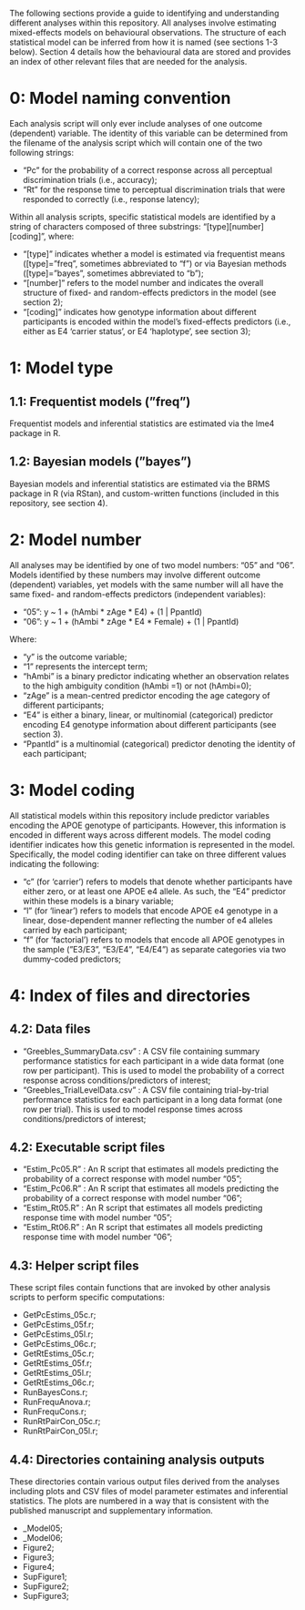 The following sections provide a guide to identifying and understanding different analyses within this repository. All analyses involve estimating mixed-effects models on behavioural observations. The structure of each statistical model can be inferred from how it is named (see sections 1-3 below). Section 4 details how the behavioural data are stored and provides an index of other relevant files that are needed for the analysis.

# 0: Model naming convention

Each analysis script will only ever include analyses of one outcome (dependent) variable. The identity of this variable can be determined from the filename of the analysis script which will contain one of the two following strings:

- “Pc” for the probability of a correct response across all perceptual discrimination trials (i.e., accuracy);
- “Rt” for the response time to perceptual discrimination trials that were responded to correctly (i.e., response latency);

Within all analysis scripts, specific statistical models are identified by a string of characters composed of three substrings: “[type][number][coding]”, where:

- “[type]” indicates whether a model is estimated via frequentist means ([type]=”freq”, sometimes abbreviated to “f”) or via Bayesian methods ([type]=”bayes”, sometimes abbreviated to “b”);
- “[number]” refers to the model number and indicates the overall structure of fixed- and random-effects predictors in the model (see section 2);
- “[coding]” indicates how genotype information about different participants is encoded within the model’s fixed-effects predictors (i.e., either as E4 ‘carrier status’, or E4 ‘haplotype’, see section 3);

# 1: Model type

## 1.1: Frequentist models (”freq”)

Frequentist models and inferential statistics are estimated via the lme4 package in R.

## 1.2: Bayesian models (”bayes”)

Bayesian models and inferential statistics are estimated via the BRMS package in R (via RStan), and custom-written functions (included in this repository, see section 4).

# 2: Model number

All analyses may be identified by one of two model numbers: “05” and “06”. Models identified by these numbers may involve different outcome (dependent) variables, yet models with the same number will all have the same fixed- and random-effects predictors (independent variables):

- “05”: y ~ 1 + (hAmbi * zAge * E4) + (1 | PpantId)
- “06”: y ~  1 + (hAmbi * zAge * E4 * Female) + (1 | PpantId)

Where:

- “y” is the outcome variable;
- “1” represents the intercept term;
- “hAmbi” is a binary predictor indicating whether an observation relates to the high ambiguity condition (hAmbi =1) or not (hAmbi=0);
- “zAge” is a mean-centred predictor encoding the age category of different participants;
- “E4” is either a binary, linear, or multinomial (categorical) predictor encoding E4 genotype information about different participants (see section 3).
- “PpantId” is a multinomial (categorical) predictor denoting the identity of each participant;

# 3: Model coding

All statistical models within this repository include predictor variables encoding the APOE genotype of participants. However, this information is encoded in different ways across different models. The model coding identifier indicates how this genetic information is represented in the model. Specifically, the model coding identifier can take on three different values indicating the following:

- “c” (for ‘carrier’) refers to models that denote whether participants have either zero, or at least one APOE e4 allele. As such, the “E4” predictor within these models is a binary variable;
- “l” (for ‘linear’) refers to models that encode APOE e4 genotype in a linear, dose-dependent manner reflecting the number of e4 alleles carried by each participant;
- “f” (for ‘factorial’) refers to models that encode all APOE genotypes in the sample (”E3/E3”, “E3/E4”, “E4/E4”) as separate categories via two dummy-coded predictors;

# 4: Index of files and directories

## 4.2: Data files

- “Greebles_SummaryData.csv” : A CSV file containing summary performance statistics for each participant in a wide data format (one row per participant). This is used to model the probability of a correct response across conditions/predictors of interest;
- “Greebles_TrialLevelData.csv” : A CSV file containing trial-by-trial performance statistics for each participant in a long data format (one row per trial). This is used to model response times across conditions/predictors of interest;

## 4.2: Executable script files

- “Estim_Pc05.R” : An R script that estimates all models predicting the probability of a correct response with model number “05”;
- “Estim_Pc06.R” : An R script that estimates all models predicting the probability of a correct response with model number “06”;
- “Estim_Rt05.R” : An R script that estimates all models predicting response time with model number “05”;
- “Estim_Rt06.R” : An R script that estimates all models predicting response time with model number “06”;

## 4.3: Helper script files

These script files contain functions that are invoked by other analysis scripts to perform specific computations:

- GetPcEstims_05c.r;
- GetPcEstims_05f.r;
- GetPcEstims_05l.r;
- GetPcEstims_06c.r;
- GetRtEstims_05c.r;
- GetRtEstims_05f.r;
- GetRtEstims_05l.r;
- GetRtEstims_06c.r;
- RunBayesCons.r;
- RunFrequAnova.r;
- RunFrequCons.r;
- RunRtPairCon_05c.r;
- RunRtPairCon_05l.r;

## 4.4: Directories containing analysis outputs

These directories contain various output files derived from the analyses including plots and CSV files of model parameter estimates and inferential statistics. The plots are numbered in a way that is consistent with the published manuscript and supplementary information.

- _Model05;
- _Model06;
- Figure2;
- Figure3;
- Figure4;
- SupFigure1;
- SupFigure2;
- SupFigure3;
